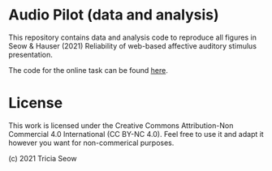 # Audio Pilot (data and analysis)

This repository contains data and analysis code to reproduce all figures in Seow & Hauser (2021) Reliability of web-based affective auditory stimulus presentation.

The code for the online task can be found [here](https://github.com/seowxft/audio-pilot).

# License

This work is licensed under the Creative Commons Attribution-Non Commercial 4.0 International (CC BY-NC 4.0). Feel free to use it and adapt it however you want for non-commerical purposes.

(c) 2021 Tricia Seow
